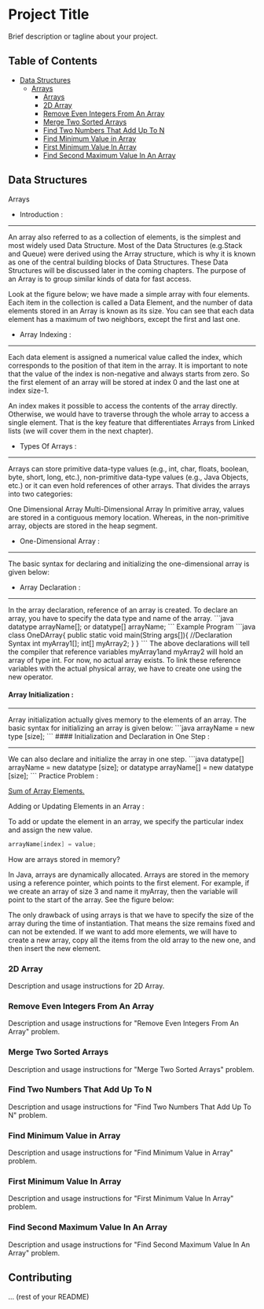 # Project Title

Brief description or tagline about your project.

## Table of Contents

- [Data Structures](#data-structures)
  - [Arrays](#arrays)
    - [Arrays](#arrays)
    - [2D Array](#2d-array)
    - [Remove Even Integers From An Array](#remove-even-integers-from-an-array)
    - [Merge Two Sorted Arrays](#merge-two-sorted-arrays)
    - [Find Two Numbers That Add Up To N](#find-two-numbers-that-add-up-to-n)
    - [Find Minimum Value in Array](#find-minimum-value-in-array)
    - [First Minimum Value In Array](#first-minimum-value-in-array)
    - [Find Second Maximum Value In An Array](#find-second-maximum-value-in-an-array)

## Data Structures

Arrays

- Introduction :
 <hr>
An array also referred to as a collection of elements, is the simplest and most widely used Data Structure. Most of the Data Structures (e.g.Stack and Queue) were derived using the Array structure, which is why it is known as one of the central building blocks of Data Structures. These Data Structures will be discussed later in the coming chapters. The purpose of an Array is to group similar kinds of data for fast access.

Look at the figure below; we have made a simple array with four elements. Each item in the collection is called a Data Element, and the number of data elements stored in an Array is known as its size. You can see that each data element has a maximum of two neighbors, except the first and last one.

- Array Indexing : 
<hr>
Each data element is assigned a numerical value called the index, which corresponds to the position of that item in the array. It is important to note that the value of the index is non-negative and always starts from zero. So the first element of an array will be stored at index 0 and the last one at index size-1.

An index makes it possible to access the contents of the array directly. Otherwise, we would have to traverse through the whole array to access a single element. That is the key feature that differentiates Arrays from Linked lists (we will cover them in the next chapter).

- Types Of Arrays :
<hr>
Arrays can store primitive data-type values (e.g., int, char, floats, boolean, byte, short, long, etc.), non-primitive data-type values (e.g., Java Objects, etc.) or it can even hold references of other arrays. That divides the arrays into two categories:

One Dimensional Array
Multi-Dimensional Array
In primitive array, values are stored in a contiguous memory location. Whereas, in the non-primitive array, objects are stored in the heap segment.

- One-Dimensional Array :
<hr>
The basic syntax for declaring and initializing the one-dimensional array is given below:

- Array Declaration :
<hr>
In the array declaration, reference of an array is created. To declare an array, you have to specify the data type and name of the array.
```java
datatype arrayName[]; or datatype[] arrayName;
```
Example Program
```java
class OneDArray{ 
    public static void main(String  args[]){
        //Declaration Syntax
        int myArray1[];
        int[] myArray2;
    }
}
```
The above declarations will tell the compiler that reference variables myArray1and myArray2 will hold an array of type int. For now, no actual array exists. To link these reference variables with the actual physical array, we have to create one using the new operator.

####   Array Initialization : 
<hr>
Array initialization actually gives memory to the elements of an array. The basic syntax for initializing an array is given below:
```java
arrayName = new type [size];
```
#### Initialization and Declaration in One Step :
<hr>
We can also declare and initialize the array in one step.
```java
datatype[] arrayName = new datatype [size]; or datatype arrayName[] = new datatype [size];
```
Practice Problem : 

[Sum of Array Elements.](https://practice.geeksforgeeks.org/problems/sum-of-array-elements2502/1)

Adding or Updating Elements in an Array :

To add or update the element in an array, we specify the particular index and assign the new value.
```java
arrayName[index] = value;
```
How are arrays stored in memory? 

In Java, arrays are dynamically allocated. Arrays are stored in the memory using a reference pointer, which points to the first element. For example, if we create an array of size 3 and name it myArray, then the variable will point to the start of the array. See the figure below:

The only drawback of using arrays is that we have to specify the size of the array during the time of instantiation. That means the size remains fixed and can not be extended. If we want to add more elements, we will have to create a new array, copy all the items from the old array to the new one, and then insert the new element.


### 2D Array

Description and usage instructions for 2D Array.

### Remove Even Integers From An Array

Description and usage instructions for "Remove Even Integers From An Array" problem.

### Merge Two Sorted Arrays

Description and usage instructions for "Merge Two Sorted Arrays" problem.

### Find Two Numbers That Add Up To N

Description and usage instructions for "Find Two Numbers That Add Up To N" problem.

### Find Minimum Value in Array

Description and usage instructions for "Find Minimum Value in Array" problem.

### First Minimum Value In Array

Description and usage instructions for "First Minimum Value In Array" problem.

### Find Second Maximum Value In An Array

Description and usage instructions for "Find Second Maximum Value In An Array" problem.

## Contributing

... (rest of your README)
